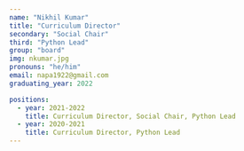 ```yaml
---
name: "Nikhil Kumar"
title: "Curriculum Director"
secondary: "Social Chair"
third: "Python Lead"
group: "board"
img: nkumar.jpg
pronouns: "he/him"
email: napa1922@gmail.com
graduating_year: 2022

positions:
  - year: 2021-2022
    title: Curriculum Director, Social Chair, Python Lead
  - year: 2020-2021
    title: Curriculum Director, Python Lead
---
```

